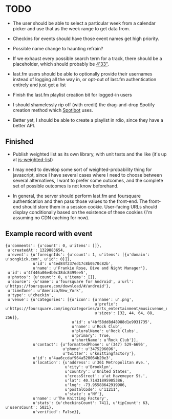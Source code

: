 TODO
====

* The user should be able to select a particular week from a calendar picker and use 
that as the week range to get data from.

* Checkins for events should have those event names get high priority.

* Possible name change to haunting refrain?

* If we exhaust every possible search term for a track, there should be a placeholder,
which should probably be [4'33"][4-33].

* last.fm users should be able to optionally provide their usernames instead of logging 
all the way in, or opt-out of last.fm authentication entirely and just get a list

* Finish the last.fm playlist creation bit for logged-in users

* I should shamelessly rip off (with credit) the drag-and-drop Spotify creation method 
which [Spotibot][spotibot] uses.

* Better yet, I should be able to create a playlist in rdio, since they have a better 
API.

Finished
--------

* Publish weighted list as its own library, with unit tests and the like
(it's up at [js-weighted-list][js-weighted-list])
* I may need to develop some sort of weighted-probability thing for javascript, since
I have several cases where I need to choose between several alternatives, I want to 
prefer some outcomes, and the complete set of possible outcomes is not know beforehand.

* In general, the server should perform last.fm and foursquare authentication and 
then pass those values to the front-end.  The front-end should store them in a 
session cookie.  User-facing URLs should display conditionally based on the existence 
of these cookies (I'm assuming no CDN caching for now).


Example record with event
-------------------------

    {u'comments': {u'count': 0, u'items': []},
     u'createdAt': 1329883654,
     u'event': {u'foreignIds': {u'count': 1, u'items': [{u'domain': u'songkick.com', u'id': 0}]},
                u'id': u'4ed84f237ed17c8b0570c82b',
                u'name': u'Frankie Rose, Dive and Night Manager'},
     u'id': u'4f446a06e4b0c38dc8499ee5',
     u'photos': {u'count': 0, u'items': []},
     u'source': {u'name': u'foursquare for Android', u'url': u'https://foursquare.com/download/#/android'},
     u'timeZone': u'America/New_York',
     u'type': u'checkin',
     u'venue': {u'categories': [{u'icon': {u'name': u'.png',
                                           u'prefix': u'https://foursquare.com/img/categories/arts_entertainment/musicvenue_rockclub_',
                                           u'sizes': [32, 44, 64, 88, 256]},
                                 u'id': u'4bf58dd8d48988d1e9931735',
                                 u'name': u'Rock Club',
                                 u'pluralName': u'Rock Clubs',
                                 u'primary': True,
                                 u'shortName': u'Rock Club'}],
                u'contact': {u'formattedPhone': u'(347) 529-6696',
                             u'phone': u'3475296696',
                             u'twitter': u'knittingfactory'},
                u'id': u'4aa6ccdaf964a520064b20e3',
                u'location': {u'address': u'361 Metropolitan Ave.',
                              u'city': u'Brooklyn',
                              u'country': u'United States',
                              u'crossStreet': u'at Havemeyer St.',
                              u'lat': 40.71431895905386,
                              u'lng': -73.95588642919986,
                              u'postalCode': u'11211',
                              u'state': u'NY'},
                u'name': u'The Knitting Factory',
                u'stats': {u'checkinsCount': 7411, u'tipCount': 63, u'usersCount': 5021},
                u'verified': False}},

[4-33]: http://www.last.fm/music/John+Cage/4%2733%27%27
[js-weighted-list]: https://github.com/timgilbert/js-weighted-list
[spotibot]: http://spotibot.com/playlist/
